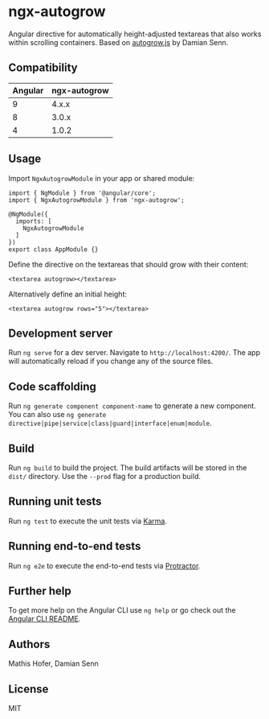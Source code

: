 # ngx-autogrow

Angular directive for automatically height-adjusted textareas that also works within scrolling
containers. Based on [autogrow.js](https://github.com/topaxi/autogrow.js) by Damian Senn.

## Compatibility

Angular | ngx-autogrow
------- | --------------
9       | 4.x.x
8       | 3.0.x
4       | 1.0.2

## Usage

Import `NgxAutogrowModule` in your app or shared module:

    import { NgModule } from '@angular/core';
    import { NgxAutogrowModule } from 'ngx-autogrow';

    @NgModule({
      imports: [
        NgxAutogrowModule
      ]
    })
    export class AppModule {}

Define the directive on the textareas that should grow with their content:

    <textarea autogrow></textarea>

Alternatively define an initial height:

    <textarea autogrow rows="5"></textarea>

## Development server

Run `ng serve` for a dev server. Navigate to `http://localhost:4200/`. The app will automatically reload if you change any of the source files.

## Code scaffolding

Run `ng generate component component-name` to generate a new component. You can also use `ng generate directive|pipe|service|class|guard|interface|enum|module`.

## Build

Run `ng build` to build the project. The build artifacts will be stored in the `dist/` directory. Use the `--prod` flag for a production build.

## Running unit tests

Run `ng test` to execute the unit tests via [Karma](https://karma-runner.github.io).

## Running end-to-end tests

Run `ng e2e` to execute the end-to-end tests via [Protractor](http://www.protractortest.org/).

## Further help

To get more help on the Angular CLI use `ng help` or go check out the [Angular CLI README](https://github.com/angular/angular-cli/blob/master/README.md).

## Authors

Mathis Hofer, Damian Senn

## License

MIT
